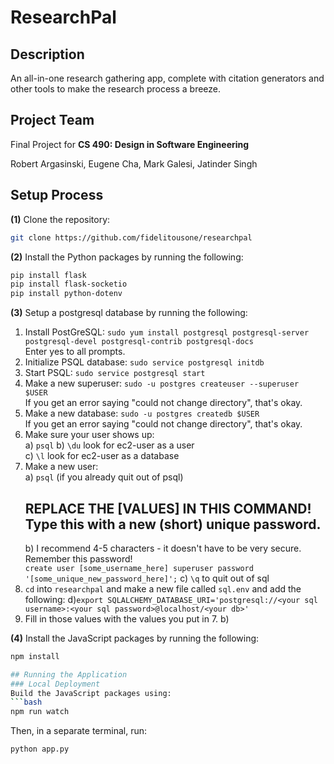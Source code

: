 # ResearchPal
## Description
An all-in-one research gathering app, complete with citation generators and other tools to make the research process a breeze. 

## Project Team
Final Project for <b>CS 490: Design in Software Engineering</b>

Robert Argasinski, Eugene Cha, Mark Galesi, Jatinder Singh



## Setup Process
<b>(1)</b>
Clone the repository:
```bash
git clone https://github.com/fidelitousone/researchpal
```

<b>(2)</b>
Install the Python packages by running the following:
```bash
pip install flask
pip install flask-socketio
pip install python-dotenv
```

<b>(3)</b>
Setup a postgresql database by running the following:
1. Install PostGreSQL: `sudo yum install postgresql postgresql-server postgresql-devel postgresql-contrib postgresql-docs`    
    Enter yes to all prompts.    
2. Initialize PSQL database: `sudo service postgresql initdb`    
3. Start PSQL: `sudo service postgresql start`    
4. Make a new superuser: `sudo -u postgres createuser --superuser $USER`    
    If you get an error saying "could not change directory", that's okay. 
5. Make a new database: `sudo -u postgres createdb $USER`    
        If you get an error saying "could not change directory", that's okay.  
6. Make sure your user shows up:    
    a) `psql`
    b) `\du` look for ec2-user as a user    
    c) `\l` look for ec2-user as a database    
7. Make a new user:    
    a) `psql` (if you already quit out of psql)    
    ## REPLACE THE [VALUES] IN THIS COMMAND! Type this with a new (short) unique password.   
    b) I recommend 4-5 characters - it doesn't have to be very secure. Remember this password!  
        `create user [some_username_here] superuser password '[some_unique_new_password_here]';`
    c) `\q` to quit out of sql    
8. `cd` into `researchpal` and make a new file called `sql.env` and add the following:
    d)`export SQLALCHEMY_DATABASE_URI='postgresql://<your sql username>:<your sql password>@localhost/<your db>'`
9. Fill in those values with the values you put in 7. b)

<b>(4)</b>
Install the JavaScript packages by running the following:
```bash
npm install

## Running the Application
### Local Deployment
Build the JavaScript packages using:
```bash
npm run watch
```
Then, in a separate terminal, run:
```bash
python app.py
```